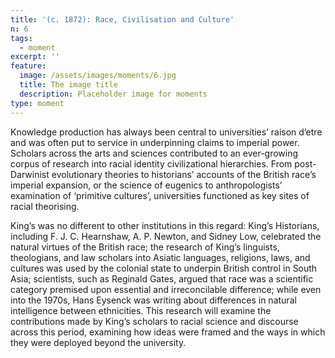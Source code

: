 ```yaml
---
title: '(c. 1872): Race, Civilisation and Culture'
n: 6
tags:
  - moment
excerpt: ''
feature:
  image: /assets/images/moments/6.jpg
  title: The image title
  description: Placeholder image for moments
type: moment
---
```


Knowledge production has always been central to universities’ raison d’etre and was often put to service in underpinning claims to imperial power. Scholars across the arts and sciences contributed to an ever-growing corpus of research into racial identity civilizational hierarchies. From post-Darwinist evolutionary theories to historians’ accounts of the British race’s imperial expansion, or the science of eugenics to anthropologists’ examination of ‘primitive cultures’, universities functioned as key sites of racial theorising.  

King’s was no different to other institutions in this regard: King’s Historians, including F. J. C. Hearnshaw, A. P. Newton, and Sidney Low, celebrated the natural virtues of the British race; the research of King’s linguists, theologians, and law scholars into Asiatic languages, religions, laws, and cultures was used by the colonial state to underpin British control in South Asia; scientists, such as Reginald Gates, argued that race was a scientific category premised upon essential and irreconcilable difference; while even into the 1970s, Hans Eysenck was writing about differences in natural intelligence between ethnicities. This research will examine the contributions made by King’s scholars to racial science and discourse across this period, examining how ideas were framed and the ways in which they were deployed beyond the university.
